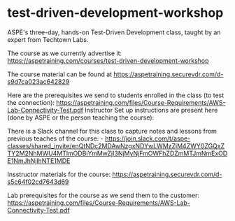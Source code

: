 # test-driven-development-workshop
ASPE's three-day, hands-on Test-Driven Development class, taught by an expert from Techtown Labs. 

The course as we currently advertise it:  https://aspetraining.com/courses/test-driven-development-workshop 

The course material can be found at https://aspetraining.securevdr.com/d-s9d7ca023ac642829

Here are the prerequisites we send to students enrolled in the class (to test the connection):  https://aspetraining.com/files/Course-Requirements/AWS-Lab-Connectivity-Test.pdf Instructor Set up instructions are present here (done by ASPE or the person teaching the course):

There is a Slack channel for this class to capture notes and lessons from previous teaches of the course: -	https://join.slack.com/t/aspe-classes/shared_invite/enQtNDc2MDAwNzgxNDYwLWMzZjM4ZWY0ZGQxZTY2M2NhMWU4MTlmODBiYmMwZjI3NjMyNjFmOWFhZDZmMTJmNmExODE1NmJhNjlhNTE1MDE

Insstructor materials for the course: https://aspetraining.securevdr.com/d-s5c64f02cd7643d69

Lab prerequisites for the course as we send them to the customer: https://aspetraining.com/files/Course-Requirements/AWS-Lab-Connectivity-Test.pdf
